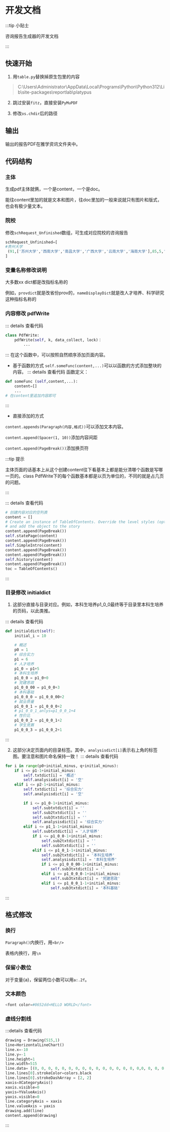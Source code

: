 # 开发文档

<MyViews></MyViews>

:::tip 小贴士

咨询报告生成器的开发文档

:::

## 快速开始

1. 用`table.py`替换掉原生包里的内容 

> C:\Users\Administrator\AppData\Local\Programs\Python\Python312\Lib\site-packages\reportlab\platypus

2. 跳过安装`fitz`，直接安装`PyMuPDF`

3. 修改`os.chdir`后的路径


## 输出
输出的报告PDF在雅学资讯文件夹中。

## 代码结构

### 主体

生成pdf主体就俩，一个是content，一个是doc。

能往content里加的就是文本和图片，往doc里加的一般来说就只有图片和版式，也会有极少量文本。



### 院校

修改`schRequest_Unfinished`数组，可生成对应院校的咨询报告

```py
schRequest_Unfinished=[
#贵州大学
 (91,['苏州大学','西南大学','南昌大学','广西大学','云南大学','海南大学'],85,5,'纯色'),
]
```



### 变量名称修改说明

大多数xx dict都是改指标名称的

例如，`provdict`就是改省份prov的，`nameDisplayDict`就是改人才培养、科学研究这种指标名称的



### 内容修改 pdfWrite<Badge text="函数"/>
::: details 查看代码
``` py
class PdfWrite:
	pdfWrite(self, k, data_collect, lock)：
    	...
```
:::
在这个函数中，可以按照自然顺序添加页面内容。

+ 基于函数的方式
`self.someFunc(content,...)`可以以函数的方式添加整块的内容。
::: details 查看代码
函数定义：

```py
def someFunc (self,content,...):
    content=[]
	...
# 在content里追加内容即可
```
:::
+ 直接添加的方式

`content.appends(Paragraph(内容,格式))`可以添加文本内容。

`content.append(Spacer(1, 10))`添加内容间距

`content.append(PageBreak())`添加换页符

:::tip 提示

主体页面的话基本上从这个创建content往下看基本上都是能分清哪个函数是写哪一页的。class PdfWrite下的每个函数基本都是以页为单位的，不同的就是占几页的问题。

:::


::: details 查看代码
```py
# 创建内容对应的空列表
content = []
# Create an instance of TableOfContents. Override the level styles (optional)
# and add the object to the story
content.append(PageBreak())
self.statePage(content)
content.append(PageBreak())
self.SimpleIntro(content)
content.append(PageBreak())
content.append(PageBreak())
self.history(content)
content.append(PageBreak())
toc = TableOfContents()
```
:::


### 目录修改 initialdict<Badge text="函数"/>

1. 这部分直接与目录对应。例如，本科生培养p1_0_0最终等于目录里本科生培养的页码，以此类推。

::: details 查看代码
```py
def initialdict(self):
    initial_i = 10

    # 概述
    p0 = 1
    # 综合实力
    p1 = 6
    # 人才培养
    p1_0 = p1+5
    # 本科生培养
    p1_0_0 = p1_0+0
    # 党建思政
    p1_0_0_00 = p1_0_0+3
    # 本科基础
    p1_0_0_0 = p1_0_0_00+2
    # 就业质量
    p1_0_0_1 = p1_0_0_0+2
    # p1_0_0_1_anlys=p1_0_0_1+4
    # 性价比
    p1_0_0_2 = p1_0_0_1+2
    # 学生竞赛
    p1_0_0_3 = p1_0_0_2+1
```
::: 


2. 这部分决定页面内的目录标签。其中，`analysisdict[i]`表示右上角的标签图。要注意和图片命名保持一致！
::: details 查看代码
```py
for i in range(p0+initial_minus, q+initial_minus):
    if i <= p1-1+initial_minus:
        self.txtdict[i] = '概述'
        self.analysisdict[i] = '空'
    elif i <= p2-1+initial_minus:
        self.txtdict[i] = '综合实力'
        self.analysisdict[i] = '空'

        if i <= p1_0-1+initial_minus:
            self.subtxtdict[i] = ''
            self.sub2txtdict[i] = ''
            self.sub3txtdict[i] = ''
            self.analysisdict[i] = '综合实力'
        elif i <= p1_1-1+initial_minus:
            self.subtxtdict[i] = '人才培养'
            if i <= p1_0_0-1+initial_minus:
                self.sub2txtdict[i] = ''
                self.sub3txtdict[i] = ''
            elif i <= p1_0_1-1+initial_minus:
                self.sub2txtdict[i] = '本科生培养'
                self.analysisdict[i] = '本科生培养'
                if i <= p1_0_0_00-1+initial_minus:
                    self.sub3txtdict[i] = ''
                elif i <= p1_0_0_0-1+initial_minus:
                    self.sub3txtdict[i] = '党建思政'
                elif i <= p1_0_0_1-1+initial_minus:
                    self.sub3txtdict[i] = '本科基础'
```
:::

## 格式修改

### 换行

`Paragraph()`内换行，用`<br/>`

表格内换行，用`\n`

### 保留小数位

对于变量{a}，保留两位小数可以用`a:.2f`。

### 文本颜色

```py
<font color=#0652dd>HELLO WORLD</font>
```

### 虚线分割线

:::details 查看代码

```py
drawing = Drawing(515,1)
line=HorizontalLineChart()
line.x=-10
line.y=-1
line.height=1
line.width=515
line.data= [(0, 0, 0, 0, 0, 0, 0, 0, 0, 0, 0, 0, 0, 0, 0, 0,0, 0, 0, 0, 0, 0, 0, 0, 0, 0, 0, 0, 0, 0, 0, 0),]
line.lines[0].strokeColor=colors.black
line.lines[0].strokeDashArray = [2, 2] 
xaxis=XCategoryAxis()
xaxis.visible=0
yaxis=YValueAxis()
yaxis.visible=0
line.categoryAxis = xaxis
line.valueAxis = yaxis
drawing.add(line)
content.append(drawing)
```

:::

